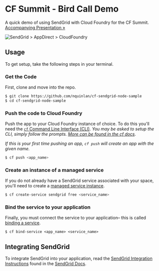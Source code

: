 # CF Summit - Bird Call Demo

A quick demo of using SendGrid with Cloud Foundry for the CF Summit. [Accompanying Presentation »](https://github.com/nquinlan/cf-sendgrid-node-sample/raw/presentation/cloud-foundry-summit-presentation.pdf)

![SendGrid > AppDirect > CloudFoundry](http://sendgrid.com/blog/wp-content/uploads/2013/10/sendgrid-appdirect-cloudfoundry-0-500x172.png)

## Usage
To get setup, take the following steps in your terminal.

### Get the Code
First, clone and move into the repo.

```sh
$ git clone https://github.com/nquinlan/cf-sendgrid-node-sample
$ cd cf-sendgrid-node-sample
```
### Push the code to Cloud Foundry

Push the app to your Cloud Foundry instance of choice. To do this you'll need the [`cf` Command Line Interface (CLI)](http://docs.cloudfoundry.org/devguide/installcf/). _You may be asked to setup the CLI, simply follow the prompts. [More can be found in the cf docs](http://docs.cloudfoundry.org/devguide/installcf/whats-new-v6.html#login)_.

_If this is your first time pushing an app, `cf push` will create an app with the given name._

```sh
$ cf push <app_name>
```

### Create an instance of a managed service
If you do not already have a SendGrid service associated with your space, you'll need to create a [managed service instance](http://docs.cloudfoundry.org/devguide/services/managed.html).

```sh
$ cf create-service sendgrid free <service_name>
```

### Bind the service to your application
Finally, you must connect the service to your application– this is called [binding a service](http://docs.cloudfoundry.org/devguide/services/bind-service.html).

```
$ cf bind-service <app_name> <service_name>
```

## Integrating SendGrid

To integrate SendGrid into your application, read the [SendGrid Integration Instructions](https://sendgrid.com/docs/Integrate/index.html) found in the [SendGrid Docs](https://sendgrid.com/docs/).
